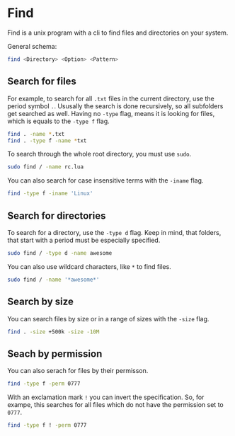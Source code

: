 
# Find

Find is a unix program with a cli to find files and directories on your system.

General schema:

```bash
find <Directory> <Option> <Pattern>
```



## Search for files

For example, to search for all `.txt` files in the current directory, use the period symbol `.`.
Ususally the search is done recursively, so all subfolders get searched as well.
Having no `-type` flag, means it is looking for files, which is equals to the `-type f` flag.

```bash
find . -name *.txt
find . -type f -name *txt
```

To search through the whole root directory, you must use `sudo`.

```bash
sudo find / -name rc.lua
```

You can also search for case insensitive terms with the `-iname` flag.

```bash
find -type f -iname 'Linux'
```



## Search for directories

To search for a directory, use the `-type d` flag.
Keep in mind, that folders, that start with a period must be especially specified.

```bash
sudo find / -type d -name awesome
```

You can also use wildcard characters, like `*` to find files.

```bash
sudo find / -name '*awesome*'
```



## Search by size

You can search files by size or in a range of sizes with the `-size` flag.

```bash
find . -size +500k -size -10M
```



## Seach by permission

You can also serach for files by their permisson.

```bash
find -type f -perm 0777
```

With an exclamation mark `!` you can invert the specification.
So, for exampe, this searches for all files which do not have the permission set to `0777`.

```bash
find -type f ! -perm 0777
```
